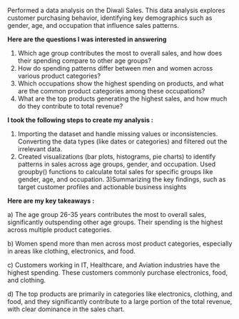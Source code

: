 Performed a data analysis on the Diwali Sales. This data analysis explores customer purchasing behavior, identifying key demographics such as gender, age, and occupation that influence sales patterns.

**Here are the questions I was interested in answering**
1) Which age group contributes the most to overall sales, and how does their spending compare to other age groups?
2) How do spending patterns differ between men and women across various product categories?
3) Which occupations show the highest spending on products, and what are the common product categories among these occupations?
4) What are the top products generating the highest sales, and how much do they contribute to total revenue?

**I took the following steps to create my analysis :**
1) Importing the dataset and handle missing values or inconsistencies. Converting the data types (like dates or categories) and filtered out the irrelevant data.
2) Created visualizations (bar plots, histograms, pie charts) to identify patterns in sales across age groups, gender, and occupation.
Used groupby() functions to calculate total sales for specific groups like gender, age, and occupation.
3)Summarizing the key findings, such as target customer profiles and actionable business insights

**Here are my key takeaways :**

a) The age group 26-35 years contributes the most to overall sales, significantly outspending other age groups. Their spending is the highest across multiple product categories.

b) Women spend more than men across most product categories, especially in areas like clothing, electronics, and food.

c) Customers working in IT, Healthcare, and Aviation industries have the highest spending. These customers commonly purchase electronics, food, and clothing.

d) The top products are primarily in categories like electronics, clothing, and food, and they significantly contribute to a large portion of the total revenue, with clear dominance in the sales chart.
